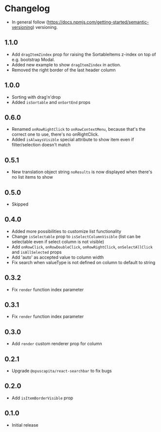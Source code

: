 # Changelog

* In general follow (https://docs.npmjs.com/getting-started/semantic-versioning) versioning.
## 1.1.0
* Add `dragItemZindex` prop for raising the SortableItems z-index on top of e.g. bootstrap Modal.
* Added new example to show `dragItemZindex` in action.
* Removed the right border of the last header column

## 1.0.0
* Sorting with drag'n'drop
* Added `isSortable` and `onSortEnd` props

## 0.6.0
* Renamed `onRowRightClick` to `onRowContextMenu`, because that's the correct one to use, there's no onRightClick.
* Added `isAlwaysVisible` special attribute to show item even if filter/selection doesn't match

## 0.5.1
* New translation object string `noResults` is now displayed when there's no list items to show

## 0.5.0
* Skipped 

## 0.4.0
* Added more possibilities to customize list functionality
* Change `isSelectable` prop to `isSelectColumnVisible` (list can be selectable even if select column is not visible)
* Add `onRowClick`, `onRowDoubleClick`, `onRowRightClick`, `onSelectAllClick` and `isAllSelected` props
* Add 'auto' as accepted value to column width
* Fix search when valueType is not defined on column to default to string

## 0.3.2
* Fix `render` function index parameter

## 0.3.1
* Fix `render` function index parameter

## 0.3.0
* Add `render` custom renderer prop for column

## 0.2.1
* Upgrade `@opuscapita/react-searchbar` to fix bugs

## 0.2.0
* Add `isItemBorderVisible` prop

## 0.1.0
* Initial release
